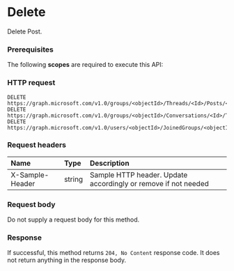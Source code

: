 # Delete

Delete Post.
### Prerequisites
The following **scopes** are required to execute this API: 
### HTTP request
<!-- { "blockType": "ignored" } -->
```http
DELETE https://graph.microsoft.com/v1.0/groups/<objectId>/Threads/<Id>/Posts/<Id>
DELETE https://graph.microsoft.com/v1.0/groups/<objectId>/Conversations/<Id>/Threads/<Id>/Posts/<Id>
DELETE https://graph.microsoft.com/v1.0/users/<objectId>/JoinedGroups/<objectId>/Threads/<Id>/Posts/<Id>

```
### Request headers
| Name       | Type | Description|
|:---------------|:--------|:----------|
| X-Sample-Header  | string  | Sample HTTP header. Update accordingly or remove if not needed|

### Request body
Do not supply a request body for this method.


### Response
If successful, this method returns `204, No Content` response code. It does not return anything in the response body.


<!-- uuid: 8fcb5dbc-d5aa-4681-8e31-b001d5168d79
2015-10-25 14:57:30 UTC -->
<!-- {
  "type": "#page.annotation",
  "description": "Delete",
  "keywords": "",
  "section": "documentation",
  "tocPath": ""
}-->